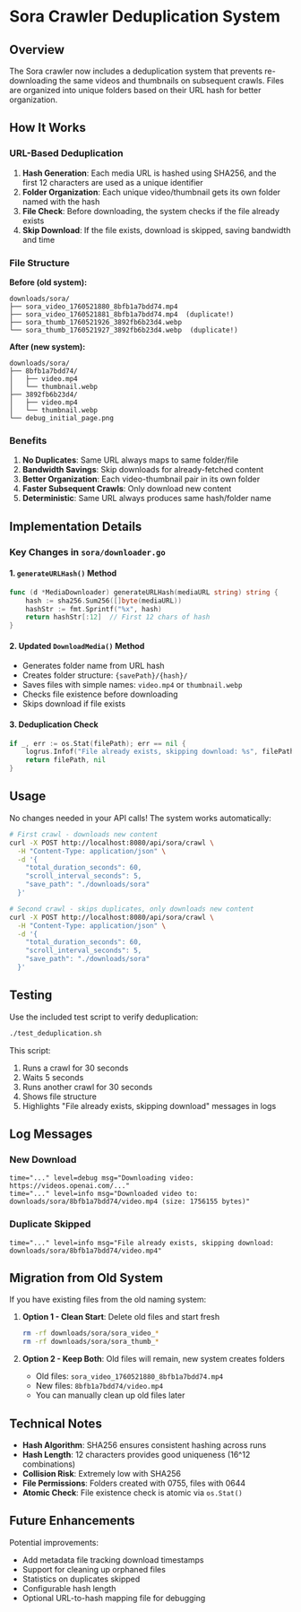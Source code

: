 # Sora Crawler Deduplication System

## Overview

The Sora crawler now includes a deduplication system that prevents re-downloading the same videos and thumbnails on subsequent crawls. Files are organized into unique folders based on their URL hash for better organization.

## How It Works

### URL-Based Deduplication

1. **Hash Generation**: Each media URL is hashed using SHA256, and the first 12 characters are used as a unique identifier
2. **Folder Organization**: Each unique video/thumbnail gets its own folder named with the hash
3. **File Check**: Before downloading, the system checks if the file already exists
4. **Skip Download**: If the file exists, download is skipped, saving bandwidth and time

### File Structure

**Before (old system):**
```
downloads/sora/
├── sora_video_1760521880_8bfb1a7bdd74.mp4
├── sora_video_1760521881_8bfb1a7bdd74.mp4  (duplicate!)
├── sora_thumb_1760521926_3892fb6b23d4.webp
└── sora_thumb_1760521927_3892fb6b23d4.webp  (duplicate!)
```

**After (new system):**
```
downloads/sora/
├── 8bfb1a7bdd74/
│   ├── video.mp4
│   └── thumbnail.webp
├── 3892fb6b23d4/
│   ├── video.mp4
│   └── thumbnail.webp
└── debug_initial_page.png
```

### Benefits

1. **No Duplicates**: Same URL always maps to same folder/file
2. **Bandwidth Savings**: Skip downloads for already-fetched content
3. **Better Organization**: Each video-thumbnail pair in its own folder
4. **Faster Subsequent Crawls**: Only download new content
5. **Deterministic**: Same URL always produces same hash/folder name

## Implementation Details

### Key Changes in `sora/downloader.go`

#### 1. `generateURLHash()` Method
```go
func (d *MediaDownloader) generateURLHash(mediaURL string) string {
    hash := sha256.Sum256([]byte(mediaURL))
    hashStr := fmt.Sprintf("%x", hash)
    return hashStr[:12]  // First 12 chars of hash
}
```

#### 2. Updated `DownloadMedia()` Method
- Generates folder name from URL hash
- Creates folder structure: `{savePath}/{hash}/`
- Saves files with simple names: `video.mp4` or `thumbnail.webp`
- Checks file existence before downloading
- Skips download if file exists

#### 3. Deduplication Check
```go
if _, err := os.Stat(filePath); err == nil {
    logrus.Infof("File already exists, skipping download: %s", filePath)
    return filePath, nil
}
```

## Usage

No changes needed in your API calls! The system works automatically:

```bash
# First crawl - downloads new content
curl -X POST http://localhost:8080/api/sora/crawl \
  -H "Content-Type: application/json" \
  -d '{
    "total_duration_seconds": 60,
    "scroll_interval_seconds": 5,
    "save_path": "./downloads/sora"
  }'

# Second crawl - skips duplicates, only downloads new content
curl -X POST http://localhost:8080/api/sora/crawl \
  -H "Content-Type: application/json" \
  -d '{
    "total_duration_seconds": 60,
    "scroll_interval_seconds": 5,
    "save_path": "./downloads/sora"
  }'
```

## Testing

Use the included test script to verify deduplication:

```bash
./test_deduplication.sh
```

This script:
1. Runs a crawl for 30 seconds
2. Waits 5 seconds
3. Runs another crawl for 30 seconds
4. Shows file structure
5. Highlights "File already exists, skipping download" messages in logs

## Log Messages

### New Download
```
time="..." level=debug msg="Downloading video: https://videos.openai.com/..."
time="..." level=info msg="Downloaded video to: downloads/sora/8bfb1a7bdd74/video.mp4 (size: 1756155 bytes)"
```

### Duplicate Skipped
```
time="..." level=info msg="File already exists, skipping download: downloads/sora/8bfb1a7bdd74/video.mp4"
```

## Migration from Old System

If you have existing files from the old naming system:

1. **Option 1 - Clean Start**: Delete old files and start fresh
   ```bash
   rm -rf downloads/sora/sora_video_*
   rm -rf downloads/sora/sora_thumb_*
   ```

2. **Option 2 - Keep Both**: Old files will remain, new system creates folders
   - Old files: `sora_video_1760521880_8bfb1a7bdd74.mp4`
   - New files: `8bfb1a7bdd74/video.mp4`
   - You can manually clean up old files later

## Technical Notes

- **Hash Algorithm**: SHA256 ensures consistent hashing across runs
- **Hash Length**: 12 characters provides good uniqueness (16^12 combinations)
- **Collision Risk**: Extremely low with SHA256
- **File Permissions**: Folders created with 0755, files with 0644
- **Atomic Check**: File existence check is atomic via `os.Stat()`

## Future Enhancements

Potential improvements:
- Add metadata file tracking download timestamps
- Support for cleaning up orphaned files
- Statistics on duplicates skipped
- Configurable hash length
- Optional URL-to-hash mapping file for debugging

